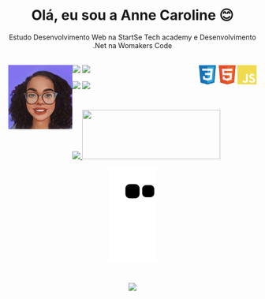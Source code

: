 
  <h1 align="center">Olá, eu sou a Anne Caroline 😊</h1>
  <p align="center">Estudo Desenvolvimento Web na StartSe Tech academy e Desenvolvimento .Net na Womakers Code


 
 
 
 
 <div style="display: inline_block"><br>
  <img align="right" alt="Anne-Js" height="40" width="40" src="https://raw.githubusercontent.com/devicons/devicon/master/icons/javascript/javascript-plain.svg">
  <img align="right" alt="Anne-HTML" height="40" width="40" src="https://raw.githubusercontent.com/devicons/devicon/master/icons/html5/html5-original.svg">
  <img align="right" alt="Anne-CSS" height="40" width="40" src="https://raw.githubusercontent.com/devicons/devicon/master/icons/css3/css3-original.svg">    
  <img align="left" alt="caricaturaanne.png" height="130"   style="border-radius:100";    src="https://github.com/AnneCBSx/AnneCBSX/blob/main/annecaricatura.png">
</div>
  
 <div>
     <a href="https://grupo-womakerscode.slack.com/team/U03679LDNTY" target="_blank"><img src="https://img.shields.io/badge/Slack-4A154B?style=for-the-badge&logo=slack&logoColor=white" target="_blank"></a> 
      <a href="" target="_blank"><img src="https://img.shields.io/badge/Codepen-000000?style=for-the-badge&logo=codepen&logoColor=white" target="_blank"></a>  
  
<a href="https://www.linkedin.com/in/anne-caroline-37a277147/" target="_blank"><img src="https://img.shields.io/badge/-LinkedIn-%230077B5?style=for-the-badge&logo=linkedin&logoColor=white" target="_blank"></a> 
 <a href="https://www.behance.net/anneborges2" target="_blank"><img src="https://img.shields.io/badge/-Behance-blue?style=for-the-badge&logo=behance&logoColor=white" target="_blank"></a> 
     
 
 </div>

 
 #
 
 
 
 
<div align="left">
  <a href="https://github.com/AnneCBSx">
  <img height="140em" src="https://github-readme-stats.vercel.app/api?username=AnneCBSx&show_icons=true&theme=midnight-purple&include_all_commits=true&count_private=true">
  <img width="280cm" height= "100cm" src="https://github-readme-stats.vercel.app/api/top-langs/?username=AnneCBSx&layout=compact&langs_count=7&theme=midnight-purple">
 
    
    
</div>
<div align="center">
  
  ![Snake animation](https://github.com/AnneCBSx/AnneCBSx/blob/output/github-contribution-grid-snake.svg)
  
</div>
 
 

  

 
 
 
 #
 
 
<p align="center">
  <img width="150" src="https://media.giphy.com/media/jIgXf4hgbHCeKiXpvt/giphy.gif">
</p>

